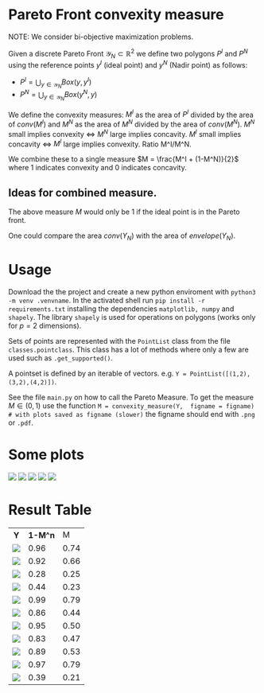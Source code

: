 # Pareto Front convexity measure

NOTE: We consider bi-objective maximization problems.

Given a discrete Pareto Front $\mathcal{Y}_N \subset \mathbb{R}^2$ we define two polygons $P^I$ and $P^N$ using the reference points $y^I$ (ideal point) and $y^N$ (Nadir point) as follows:
- $P^I = \bigcup_{y \in \mathcal{Y}_N} Box(y, y^I)$
- $P^N = \bigcup_{y \in \mathcal{Y}_N} Box(y^N, y)$

We define the convexity measures: $M^I$ as the area of $P^I$ divided by the area of $conv(M^I)$ and $M^N$ as the area of $M^N$ divided by the area of $conv(M^N)$.
$M^N$ small implies convexity $\Leftrightarrow$ $M^N$ large implies concavity. $M^I$ small implies concavity $\Leftrightarrow$ $M^I$ large implies convexity. Ratio M^I/M^N.

We combine these to a single measure $M = \frac{M^I + (1-M^N)}{2}$ where $1$ indicates convexity and $0$ indicates concavity.

## Ideas for combined measure.

The above measure $M$ would only be $1$ if the ideal point is in the Pareto front.

One could compare the area $conv(Y_N)$ with the area of $envelope(Y_N)$.

# Usage

Download the the project and create a new python enviroment with `python3 -m venv .venvname`. In the activated shell run `pip install -r requirements.txt` installing the dependencies `matplotlib, numpy` and `shapely`. The library `shapely` is used for operations on polygons (works only for $p=2$ dimensions).

Sets of points are represented with the `PointList` class from the file `classes.pointclass`. This class has a lot of methods where only a few are used such as `.get_supported()`.

A pointset is defined by an iterable of vectors. e.g. `Y = PointList([(1,2),(3,2),(4,2)])`.

See the file `main.py` on how to call the Pareto Measure. To get the measure $M \in (0,1)$ use the function `M = convexity_measure(Y,  figname = figname) # with plots saved as figname (slower)` the figname should end with `.png` or `.pdf`.

# Some plots

![](./figures/test_convexity_0.png)
![](./figures/test_convexity_1.png)
![](./figures/test_convexity_2.png)
![](./figures/test_convexity_3.png)
![](./figures/test_convexity_4.png)


# Result Table

<table style="width:400px;background-color">
<tr><th>Y</th><th>1-M^n</th><td> M </th></tr>
<!---RESULT_TABLE-->

<tr><td><img src="figures/Y_0_plot.png"></td><td>0.96</td><td>0.74</td></tr>
<tr><td><img src="figures/Y_1_plot.png"></td><td>0.92</td><td>0.66</td></tr>
<tr><td><img src="figures/Y_2_plot.png"></td><td>0.28</td><td>0.25</td></tr>
<tr><td><img src="figures/Y_3_plot.png"></td><td>0.44</td><td>0.23</td></tr>
<tr><td><img src="figures/Y_4_plot.png"></td><td>0.99</td><td>0.79</td></tr>
<tr><td><img src="figures/Y_5_plot.png"></td><td>0.86</td><td>0.44</td></tr>
<tr><td><img src="figures/Y_6_plot.png"></td><td>0.95</td><td>0.50</td></tr>
<tr><td><img src="figures/Y_7_plot.png"></td><td>0.83</td><td>0.47</td></tr>
<tr><td><img src="figures/Y_8_plot.png"></td><td>0.89</td><td>0.53</td></tr>
<tr><td><img src="figures/Y_9_plot.png"></td><td>0.97</td><td>0.79</td></tr>
<tr><td><img src="figures/Y_10_plot.png"></td><td>0.39</td><td>0.21</td></tr></table>